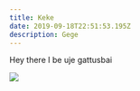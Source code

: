 ```yaml
---
title: Keke
date: 2019-09-18T22:51:53.195Z
description: Gege
---
```

Hey there I be uje gattusbai



![](/img/petrucci.png)
